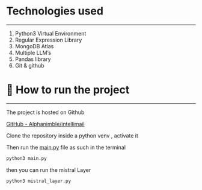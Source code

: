 # Technologies used

---

1. Python3 Virtual Environment
2. Regular Expression Library
3. MongoDB Atlas
4. Multiple LLM’s
5. Pandas library
6. Git & github

# 🚀 How to run the project

---

The project is hosted on Github 

[GitHub - Alphanimble/intellimail](https://github.com/Alphanimble/intellimail)

Clone the repository inside a python venv , activate it 

Then run the [main.py](http://main.py) file as such in the terminal

```bash
python3 main.py
```

then you can run the mistral Layer 

```bash
python3 mistral_layer.py
```
